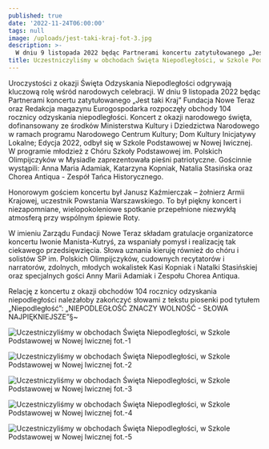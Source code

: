 ```yaml
---
published: true
date: '2022-11-24T06:00:00'
tags: null
image: /uploads/jest-taki-kraj-fot-3.jpg
description: >-
  W dniu 9 listopada 2022 będąc Partnerami koncertu zatytułowanego „Jest taki Kraj” Fundacja Nowe Teraz oraz Redakcja magazynu Eurogospodarka rozpoczęły obchody 104 rocznicy odzyskania niepodległości.
title: Uczestniczyliśmy w obchodach Święta Niepodległości, w Szkole Podstawowej w Nowej Iwicznej
---
```


Uroczystości z okazji Święta Odzyskania Niepodległości odgrywają kluczową rolę wśród narodowych celebracji. W dniu 9 listopada 2022 będąc Partnerami koncertu zatytułowanego „Jest taki Kraj” Fundacja Nowe Teraz oraz Redakcja magazynu Eurogospodarka rozpoczęły obchody 104 rocznicy odzyskania niepodległości. Koncert z okazji narodowego święta, dofinansowany ze środków Ministerstwa Kultury i Dziedzictwa Narodowego w ramach programu Narodowego Centrum Kultury; Dom Kultury Inicjatywy Lokalne; Edycja 2022, odbył się w Szkole Podstawowej w Nowej Iwicznej. W programie młodzież z Chóru Szkoły Podstawowej im. Polskich Olimpijczyków w Mysiadle zaprezentowała pieśni patriotyczne. Gościnnie wystąpili: Anna Maria Adamiak, Katarzyna Kopniak, Natalia Stasińska oraz Chorea Antiqua - Zespół Tańca Historycznego.

Honorowym gościem koncertu był Janusz Kaźmierczak – żołnierz Armii Krajowej, uczestnik Powstania Warszawskiego. To był piękny koncert i niezapomniane, wielopokoleniowe spotkanie przepełnione niezwykłą atmosferą przy wspólnym śpiewie Roty.

W imieniu Zarządu Fundacji Nowe Teraz składam gratulacje organizatorce koncertu Iwonie Manista-Kutryś, za wspaniały pomysł i realizację tak ciekawego przedsięwzięcia. Słowa uznania kieruję również do chóru i solistów SP im. Polskich Olimpijczyków, cudownych recytatorów i narratorów, zdolnych, młodych wokalistek Kasi Kopniak i Natalki Stasińskiej oraz specjalnych gości Anny Marii Adamiak i Zespołu Chorea Antiqua.

Relację z koncertu z okazji obchodów 104 rocznicy odzyskania niepodległości należałoby zakończyć słowami z tekstu piosenki pod tytułem „Niepodległość”: „NIEPODLEGŁOŚĆ ZNACZY WOLNOŚĆ - SŁOWA NAJPIĘKNIEJSZE”§~

![Uczestniczyliśmy w obchodach Święta Niepodległości, w Szkole Podstawowej w Nowej Iwicznej fot.-1](/uploads/jest-taki-kraj-plakat.jpg)

![Uczestniczyliśmy w obchodach Święta Niepodległości, w Szkole Podstawowej w Nowej Iwicznej fot.-2](/uploads/jest-taki-kraj-fot-1.jpg)

![Uczestniczyliśmy w obchodach Święta Niepodległości, w Szkole Podstawowej w Nowej Iwicznej fot.-3](/uploads/jest-taki-kraj-fot-2.jpg)

![Uczestniczyliśmy w obchodach Święta Niepodległości, w Szkole Podstawowej w Nowej Iwicznej fot.-4](/uploads/jest-taki-kraj-fot-3.jpg)

![Uczestniczyliśmy w obchodach Święta Niepodległości, w Szkole Podstawowej w Nowej Iwicznej fot.-5](/uploads/jest-taki-kraj-fot-4.jpg)



